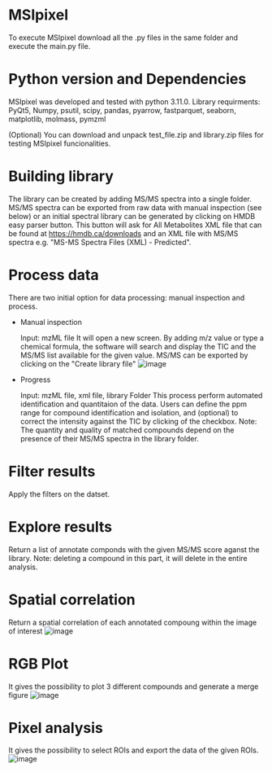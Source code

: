 # MSIpixel
To execute MSIpixel download all the .py files in the same folder and execute the main.py file.

# Python version and Dependencies
MSIpixel was developed and tested with python 3.11.0.
Library requirments: PyQt5, Numpy, psutil, scipy, pandas, pyarrow, fastparquet, seaborn, matplotlib, molmass, pymzml

(Optional) You can download and unpack test_file.zip and library.zip files for testing MSIpixel funcionalities.

# Building library
The library can be created by adding MS/MS spectra into a single folder. MS/MS spectra can be exported from raw data with manual inspection (see below) or an initial spectral library can be generated by clicking on HMDB easy parser button. This button will ask for All Metabolites XML file that can be found at https://hmdb.ca/downloads and an XML file with MS/MS spectra e.g. "MS-MS Spectra Files (XML) - Predicted".

# Process data
There are two initial option for data processing: manual inspection and process.
  - Manual inspection
  
    Input: mzML file
    It will open a new screen. By adding m/z value or type a chemical formula, the software will search and display the TIC and the MS/MS list available for the given       value. MS/MS can be exported by clicking on the "Create library file"
    ![image](https://user-images.githubusercontent.com/91892227/224060350-4f739363-8fc4-4a56-b541-1be7b2105177.png)

  - Progress
  
    Input: mzML file, xml file, library Folder
    This process perform automated identification and quantitaion of the data. Users can define the ppm range for compound identification and isolation, and (optional)       to correct the intensity against the TIC by clicking of the checkbox.
    Note: The quantity and quality of matched compounds depend on the presence of their MS/MS     spectra in the library folder.
 
# Filter results
 
 Apply the filters on the datset.
 
# Explore results
 
 Return a list of annotate componds with the given MS/MS score aganst the library. Note: deleting a compound in this part, it will delete in the entire analysis.
 
# Spatial correlation
 
 Return a spatial correlation of each annotated compoung within the image of interest
 ![image](https://user-images.githubusercontent.com/91892227/223116192-4fae41b7-7977-439c-a39f-4f758a91c38a.png)

 
# RGB Plot
 
 It gives the possibility to plot 3 different compounds and generate a merge figure
 ![image](https://user-images.githubusercontent.com/91892227/223116432-5b5d9a18-ac8b-4fa6-882f-1e1c1caca620.png)

 
# Pixel analysis
 
 It gives the possibility to select ROIs and export the data of the given ROIs.
 ![image](https://user-images.githubusercontent.com/91892227/223116680-7236fe23-115f-4af1-bf57-80539a232572.png)
